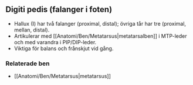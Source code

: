 ## Digiti pedis (falanger i foten)

- Hallux (I) har två falanger (proximal, distal); övriga tår har tre (proximal, mellan, distal).  
- Artikulerar med [[Anatomi/Ben/Metatarsus|metatarsalben]] i MTP-leder och med varandra i PIP/DIP-leder.  
- Viktiga för balans och frånskjut vid gång.

### Relaterade ben
- [[Anatomi/Ben/Metatarsus|metatarsus]]
